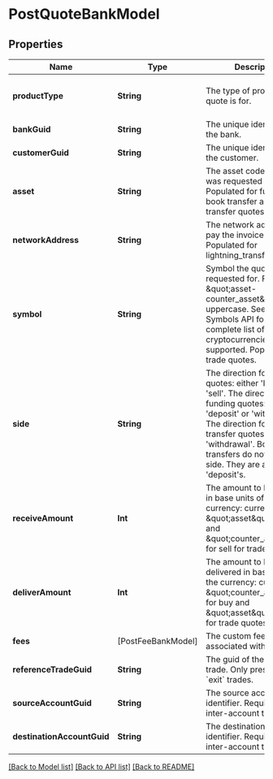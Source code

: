 # PostQuoteBankModel

## Properties
Name | Type | Description | Notes
------------ | ------------- | ------------- | -------------
**productType** | **String** | The type of product the quote is for. | [optional] [default to .trading]
**bankGuid** | **String** | The unique identifier for the bank. | [optional] 
**customerGuid** | **String** | The unique identifier for the customer. | [optional] 
**asset** | **String** | The asset code the quote was requested for. Populated for funding, book transfer and crypto transfer quotes. | [optional] 
**networkAddress** | **String** | The network address to pay the invoice to. Populated for lightning_transfer quotes. | [optional] 
**symbol** | **String** | Symbol the quote is being requested for. Format is \&quot;asset-counter_asset\&quot; in uppercase. See the Symbols API for a complete list of cryptocurrencies supported. Populated for trade quotes. | [optional] 
**side** | **String** | The direction for trade quotes: either &#39;buy&#39; or &#39;sell&#39;. The direction for funding quotes: either &#39;deposit&#39; or &#39;withdrawal&#39;. The direction for crypto transfer quotes: &#39;withdrawal&#39;. Book transfers do not require a side. They are all &#39;deposit&#39;s.  | [optional] 
**receiveAmount** | **Int** | The amount to be received in base units of the currency: currency is \&quot;asset\&quot; for buy and \&quot;counter_asset\&quot; for sell for trade quotes. | [optional] 
**deliverAmount** | **Int** | The amount to be delivered in base units of the currency: currency is \&quot;counter_asset\&quot; for buy and \&quot;asset\&quot; for sell for trade quotes. | [optional] 
**fees** | [PostFeeBankModel] | The custom fees associated with the quote | [optional] 
**referenceTradeGuid** | **String** | The guid of the related trade. Only present on &#x60;exit&#x60; trades. | [optional] 
**sourceAccountGuid** | **String** | The source account&#39;s identifier. Required for inter-account transfers. | [optional] 
**destinationAccountGuid** | **String** | The destination account&#39;s identifier. Required for inter-account transfers. | [optional] 

[[Back to Model list]](../README.md#documentation-for-models) [[Back to API list]](../README.md#documentation-for-api-endpoints) [[Back to README]](../README.md)


